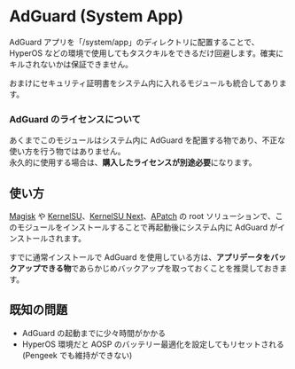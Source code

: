 # AdGuard (System App)

AdGuard アプリを「/system/app」のディレクトリに配置することで、HyperOS などの環境で使用してもタスクキルをできるだけ回避します。確実にキルされないかは保証できません。

おまけにセキュリティ証明書をシステム内に入れるモジュールも統合してあります。

### AdGuard のライセンスについて
あくまでこのモジュールはシステム内に AdGuard を配置する物であり、不正な使い方を行う物ではありません。<br>
永久的に使用する場合は、**購入したライセンスが別途必要**になります。

## 使い方
[Magisk](https://github.com/topjohnwu/Magisk) や [KernelSU](https://github.com/tiann/KernelSU)、[KernelSU Next](https://github.com/rifsxd/KernelSU-Next)、[APatch](https://github.com/bmax121/APatch) の root ソリューションで、このモジュールをインストールすることで再起動後にシステム内に AdGuard がインストールされます。

すでに通常インストールで AdGuard を使用している方は、**アプリデータをバックアップできる物**であらかじめバックアップを取っておくことを推奨しておきます。

## 既知の問題

- AdGuard の起動までに少々時間がかかる
- HyperOS 環境だと AOSP のバッテリー最適化を設定してもリセットされる (Pengeek でも維持ができない)
